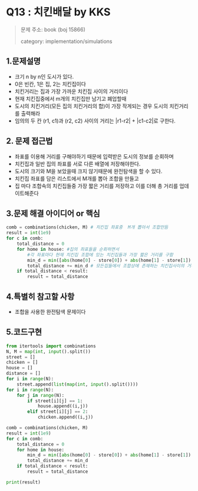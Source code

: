 # Q13 : 치킨배달 by KKS
> 문제 주소: book (boj 15866)
> 
> category: implementation/simulations

## 1.문제설명
- 크기 n by n인 도시가 있다.
- 0은 빈칸, 1은 집, 2는 치킨집이다
- 치킨거리는 집과 가장 가까운 치킨집 사이의 거리이다
- 현재 치킨집중에서 m개의 치킨집만 남기고 폐업할때
- 도시의 치킨거리(모든 집의 치킨거리의 합)이 가장 작게되는 경우 도시의 치킨거리를 출력해라
- 임의의 두 칸 (r1, c1)과 (r2, c2) 사이의 거리는 |r1-r2| + |c1-c2|로 구한다.
## 2. 문제 접근법
- 좌표를 이용해 거리를 구해야하기 때문에 입력받은 도시의 정보를 순회하며
- 치킨집과 일반 집의 좌표를 서로 다른 배열에 저장해야한다.
- 도시의 크기와 M을 보았을때 크지 않기때문에 완전탐색을 할 수 있다.
- 치킨집 좌표를 담은 리스트에서 M개를 뽑아 조합을 만들고
- 집 마다 조합속의 치킨집들중 가장 짧은 거리를 저장하고 이를 더해 총 거리를 업데이트해준다
## 3.문제 해결 아이디어 or 핵심
```python
comb = combinations(chicken, M) # 치킨집 좌표중  M개 뽑아서 조합만듬
result = int(1e9)
for c in comb:
    total_distance = 0
    for home in house: #집의 좌표들을 순회하면서
        #각 좌표마다 현재 치킨집 조합에 있는 치킨집들과 가장 짧은 거리를 구함
        min_d = min([abs(home[0] - store[0]) + abs(home[1] - store[1]) for store in c])
        total_distance += min_d # 모든집들에서 조합상에 존재하는 치킨집사이의 거리 = 도시의 치킨거리
    if total_distance < result:
        result = total_distance

```

## 4.특별히 참고할 사항
- 조합을 사용한 완전탐색 문제이다

## 5.코드구현
``` python
from itertools import combinations
N, M = map(int, input().split())
street = []
chicken = []
house = []
distance = []
for i in range(N):
    street.append(list(map(int, input().split())))
for i in range(N):
    for j in range(N):
        if street[i][j] == 1:
            house.append((i,j))
        elif street[i][j] == 2:
            chicken.append((i,j))

comb = combinations(chicken, M)
result = int(1e9)
for c in comb:
    total_distance = 0
    for home in house:
        min_d = min([abs(home[0] - store[0]) + abs(home[1] - store[1]) for store in c])
        total_distance += min_d
    if total_distance < result:
        result = total_distance

print(result)
```